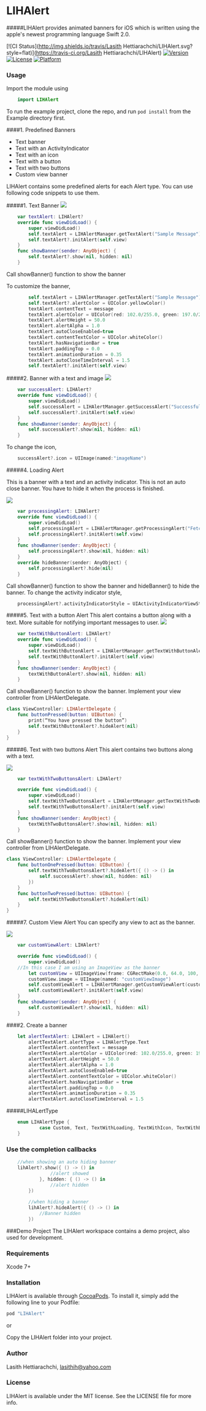 # LIHAlert

#####LIHAlert provides animated banners for iOS which is written using the apple's newest programming language Swift 2.0. 

[![CI Status](http://img.shields.io/travis/Lasith Hettiarachchi/LIHAlert.svg?style=flat)](https://travis-ci.org/Lasith Hettiarachchi/LIHAlert)
[![Version](https://img.shields.io/cocoapods/v/LIHAlert.svg?style=flat)](http://cocoapods.org/pods/LIHAlert)
[![License](https://img.shields.io/cocoapods/l/LIHAlert.svg?style=flat)](http://cocoapods.org/pods/LIHAlert)
[![Platform](https://img.shields.io/cocoapods/p/LIHAlert.svg?style=flat)](http://cocoapods.org/pods/LIHAlert)

### Usage

Import the module using
```Swift
    import LIHAlert
```

To run the example project, clone the repo, and run `pod install` from the Example directory first.

####1. Predefined Banners
* Text banner
* Text with an ActivityIndicator
* Text with an icon
* Text with a button
* Text with two buttons
* Custom view banner

LIHAlert contains some predefined alerts for each Alert type. You can use following code snippets to use them. 

#####1. Text Banner
<img src="http://3.bp.blogspot.com/-LLVpn6KrnNg/ViiaKmCHIqI/AAAAAAAACsw/13dVIUMG7E0/s300/TextBanner.gif" />

```Swift
    var textAlert: LIHAlert?
    override func viewDidLoad() {
        super.viewDidLoad()
        self.textAlert = LIHAlertManager.getTextAlert("Sample Message")
        self.textAlert?.initAlert(self.view)
    }
    func showBanner(sender: AnyObject) {
        self.textAlert?.show(nil, hidden: nil)
    }
```
Call showBanner() function to show the banner

To customize the banner,
```Swift
    	self.textAlert = LIHAlertManager.getTextAlert("Sample Message")
        self.textAlert?.alertColor = UIColor.yellowColor()
        textAlert.contentText = message
        textAlert.alertColor = UIColor(red: 102.0/255.0, green: 197.0/255.0, blue: 241.0/255.0, alpha: 1.0)
        textAlert.alertHeight = 50.0
        textAlert.alertAlpha = 1.0
        textAlert.autoCloseEnabled=true
        textAlert.contentTextColor = UIColor.whiteColor()
        textAlert.hasNavigationBar = true
        textAlert.paddingTop = 0.0
        textAlert.animationDuration = 0.35
        textAlert.autoCloseTimeInterval = 1.5
        self.textAlert?.initAlert(self.view)
```

#####2. Banner with a text and image
<img src="http://2.bp.blogspot.com/-pMF5l-2VR0c/ViiaJ8bohOI/AAAAAAAACss/qFciyfThVUg/s300/Success.gif" />

```Swift
    var successAlert: LIHAlert?
    override func viewDidLoad() {
        super.viewDidLoad()
        self.successAlert = LIHAlertManager.getSuccessAlert("Successfully subscribed")
        self.successAlert?.initAlert(self.view)
    }
    func showBanner(sender: AnyObject) {
        self.successAlert?.show(nil, hidden: nil)
    }
```

To change the icon,
```Swift
    successAlert?.icon = UIImage(named:"imageName")
```


#####4. Loading Alert

This is a banner with a text and an activity indicator. This is not an auto close banner. You have to hide it when the process is finished.

<img src="http://3.bp.blogspot.com/-ASkTzpFIuSU/ViiaK2_mSYI/AAAAAAAACs8/6stjXecZWqI/s300/TextWithLoading.gif" />

```Swift
    var processingAlert: LIHAlert?
    override func viewDidLoad() {
        super.viewDidLoad()
        self.processingAlert = LIHAlertManager.getProcessingAlert("Fetching data...")
        self.processingAlert?.initAlert(self.view)
    }
    func showBanner(sender: AnyObject) {
        self.processingAlert?.show(nil, hidden: nil)
    }
    override hideBanner(sender: AnyObject) {
        self.processingAlert?.hide(nil)
    }
```
Call showBanner() function to show the banner and hideBanner() to hide the banner.
To change the activity indicator style,
```Swift
    processingAlert?.activityIndicatorStyle = UIActivityIndicatorViewStyle.WhiteLarge
```

#####5. Text with a button Alert
This alert contains a button along with a text. More suitable for notifying important messages to user.
<img src="http://2.bp.blogspot.com/-lrD_IGv93yE/ViiaKyqoRVI/AAAAAAAACs4/ggqDlP9E-YY/s300/TextWithButton.gif" />

```Swift
    var textWithButtonAlert: LIHAlert?
    override func viewDidLoad() {
        super.viewDidLoad()
        self.textWithButtonAlert = LIHAlertManager.getTextWithButtonAlert("You have successfully subscribed for the monthly newsletter", buttonText: "Dismiss")
        self.textWithButtonAlert?.initAlert(self.view)
    }
    func showBanner(sender: AnyObject) {
        textWithButtonAlert?.show(nil, hidden: nil)
    }
```
Call showBanner() function to show the banner. 
Implement your view controller from LIHAlertDelegate.

```Swift
class ViewController: LIHAlertDelegate {
    func buttonPressed(button: UIButton) {
        print(“You have pressed the button”)
        self.textWithButtonAlert?.hideAlert(nil)
    }
}
```

#####6. Text with two buttons Alert
This alert contains two buttons along with a text.

<img src="http://3.bp.blogspot.com/-1pXYpVNoNz0/ViiaLcHSqnI/AAAAAAAACtI/NQjV1Pe9ACs/s300/TextWithTwoButtons.gif" />

```Swift
    var textWithTwoButtonsAlert: LIHAlert?

    override func viewDidLoad() {
        super.viewDidLoad()
        self.textWithTwoButtonsAlert = LIHAlertManager.getTextWithTwoButtonsAlert("Do you want to subscribe for the monthly newsletter?", buttonOneText: "Subscribe", buttonTwoText: "Cancel")
        self.textWithTwoButtonsAlert?.initAlert(self.view)
    }
    func showBanner(sender: AnyObject) {
        textWithTwoButtonsAlert?.show(nil, hidden: nil)
    }
```
Call showBanner() function to show the banner. 
Implement your view controller from LIHAlertDelegate.

```Swift
class ViewController: LIHAlertDelegate {
    func buttonOnePressed(button: UIButton) {
        self.textWithTwoButtonsAlert?.hideAlert({ () -> () in
            self.successAlert?.show(nil, hidden: nil)
        })
    }
    func buttonTwoPressed(button: UIButton) {
        self.textWithTwoButtonsAlert?.hideAlert(nil)
    }
}
```


#####7. Custom View Alert
You can specify any view to act as the banner.

<img src="http://4.bp.blogspot.com/-lHReuTyaJ8A/ViiaJyAiEfI/AAAAAAAACso/Q9A-X3MNcTo/s300/CustomView.gif" />

```Swift
    var customViewAlert: LIHAlert?

    override func viewDidLoad() {
        super.viewDidLoad()
	//In this case I am using an ImageView as the banner
        let customView = UIImageView(frame: CGRectMake(0.0, 64.0, 100, 50))
        customView.image = UIImage(named: "customViewImage")
        self.customViewAlert = LIHAlertManager.getCustomViewAlert(customView)
        self.customViewAlert?.initAlert(self.view)
    }
    func showBanner(sender: AnyObject) {
        self.customViewAlert?.show(nil, hidden: nil)
    }
```

####2. Create a banner

```Swift
	let alertTextAlert: LIHAlert = LIHAlert()
        alertTextAlert.alertType = LIHAlertType.Text
        alertTextAlert.contentText = message
        alertTextAlert.alertColor = UIColor(red: 102.0/255.0, green: 197.0/255.0, blue: 241.0/255.0, alpha: 1.0)
        alertTextAlert.alertHeight = 50.0
        alertTextAlert.alertAlpha = 1.0
        alertTextAlert.autoCloseEnabled=true
        alertTextAlert.contentTextColor = UIColor.whiteColor()
        alertTextAlert.hasNavigationBar = true
        alertTextAlert.paddingTop = 0.0
        alertTextAlert.animationDuration = 0.35
        alertTextAlert.autoCloseTimeInterval = 1.5
```

#####LIHALertType
```Swift
	enum LIHAlertType {
    		case Custom, Text, TextWithLoading, TextWithIcon, TextWithButton, TextWithTwoButtons
	}
```

### Use the completion callbacks
```Swift
	//when showing an auto hiding banner
	lihAlert?.show({ () -> () in
            	//alert showed
            }, hidden: { () -> () in
                //alert hidden
        })
        
        //when hiding a banner
        lihAlert?.hideAlert({ () -> () in
            //Banner hidden
        })
```
###Demo Project
The LIHAlert workspace contains a demo project, also used for development.


### Requirements
Xcode 7+

### Installation

LIHAlert is available through [CocoaPods](http://cocoapods.org). To install
it, simply add the following line to your Podfile:

```ruby
pod "LIHAlert"
```

or

Copy the LIHAlert folder into your project.

### Author

Lasith Hettiarachchi, lasithih@yahoo.com

### License

LIHAlert is available under the MIT license. See the LICENSE file for more info.
